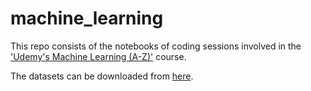 # machine_learning
 
This repo consists of the notebooks of coding sessions involved in the <a href='https://www.udemy.com/machinelearning/'>'Udemy's Machine Learning (A-Z)'</a> course.

The datasets can be downloaded from <a href='https://www.superdatascience.com/pages/machine-learning'>here</a>.
